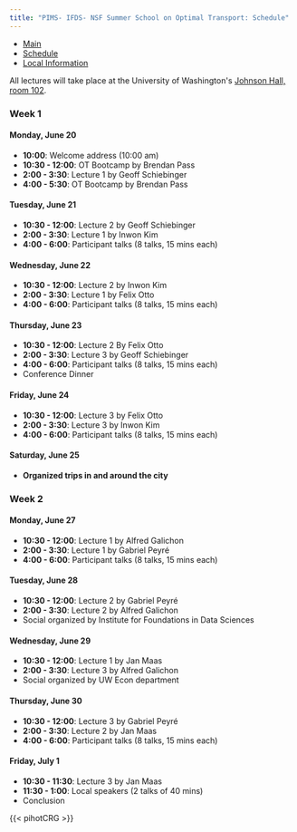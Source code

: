 ```yaml
---
title: "PIMS- IFDS- NSF Summer School on Optimal Transport: Schedule"
---
```


<ul class="nav nav-pills">
  <li class="nav-item">
    <a class="nav-link" aria-current="page" href="../">Main</a>
  </li>
  <li class="nav-item">
    <a class="nav-link active" href="#">Schedule</a>
  </li>
  <li class="nav-item">
    <a class="nav-link" href="../localinfo">Local Information</a>
  </li>
</ul>


All lectures will take place at the University of Washington's [Johnson Hall,
room 102](http://uw.edu/maps/?jhn).

### Week 1

#### Monday, June 20

  * **10:00**: Welcome address (10:00 am)
  * **10:30 - 12:00**: OT Bootcamp by Brendan Pass
  * **2:00 - 3:30**: Lecture 1 by Geoff Schiebinger
  * **4:00 - 5:30**: OT Bootcamp by Brendan Pass

#### Tuesday, June 21
  
  * **10:30 - 12:00**: Lecture 2 by Geoff Schiebinger
  * **2:00 - 3:30**: Lecture 1 by Inwon Kim
  * **4:00 - 6:00**: Participant talks (8 talks, 15 mins each)

#### Wednesday, June 22

  * **10:30 - 12:00**: Lecture 2 by Inwon Kim
  * **2:00 - 3:30**: Lecture 1 by Felix Otto
  * **4:00 - 6:00**: Participant talks (8 talks, 15 mins each)

#### Thursday, June 23

  * **10:30 - 12:00**: Lecture 2 By Felix Otto
  * **2:00 - 3:30**: Lecture 3 by Geoff Schiebinger
  * **4:00 - 6:00**: Participant talks (8 talks, 15 mins each)
  * Conference Dinner 

#### Friday, June 24

  * **10:30 - 12:00**: Lecture 3 by Felix Otto
  * **2:00 - 3:30**: Lecture 3 by Inwon Kim
  * **4:00 - 6:00**: Participant talks (8 talks, 15 mins each)

#### Saturday, June 25

  * **Organized trips in and around the city**


### Week 2

#### Monday, June 27
  
  * **10:30 - 12:00**: Lecture 1 by Alfred Galichon
  * **2:00 - 3:30**: Lecture 1 by Gabriel Peyré
  * **4:00 - 6:00**: Participant talks (8 talks, 15 mins each)

#### Tuesday, June 28
  
  * **10:30 - 12:00**: Lecture 2 by Gabriel Peyré
  * **2:00 - 3:30**: Lecture 2 by Alfred Galichon
  * Social organized by Institute for Foundations in Data Sciences

#### Wednesday, June 29
  
  * **10:30 - 12:00**: Lecture 1 by Jan Maas
  * **2:00 - 3:30**: Lecture 3 by Alfred Galichon
  * Social organized by UW Econ department

#### Thursday, June 30
  
  * **10:30 - 12:00**: Lecture 3 by Gabriel Peyré
  * **2:00 - 3:30**: Lecture 2 by Jan Maas
  * **4:00 - 6:00**: Participant talks (8 talks, 15 mins each)

#### Friday, July 1
  
  * **10:30 - 11:30**: Lecture 3 by Jan Maas
  * **11:30 - 1:00**: Local speakers (2 talks of 40 mins)
  * Conclusion

{{< pihotCRG >}}
